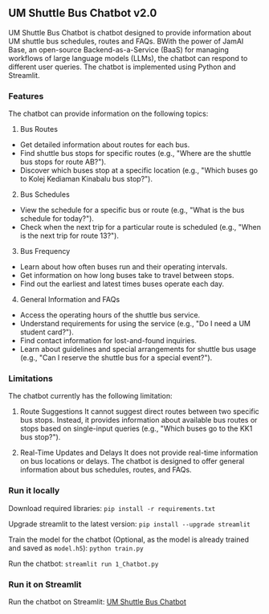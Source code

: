 ## UM Shuttle Bus Chatbot v2.0

UM Shuttle Bus Chatbot is chatbot designed to provide information about UM shuttle bus schedules, routes and FAQs. BWith the power of JamAI Base, an open-source Backend-as-a-Service (BaaS) for managing workflows of large language models (LLMs), the chatbot can respond to different user queries. The chatbot is implemented using Python and Streamlit.

### Features

The chatbot can provide information on the following topics:

1. Bus Routes
- Get detailed information about routes for each bus.
- Find shuttle bus stops for specific routes (e.g., "Where are the shuttle bus stops for route AB?").
- Discover which buses stop at a specific location (e.g., "Which buses go to Kolej Kediaman Kinabalu bus stop?").

2. Bus Schedules
- View the schedule for a specific bus or route (e.g., "What is the bus schedule for today?").
- Check when the next trip for a particular route is scheduled (e.g., "When is the next trip for route 13?").

3. Bus Frequency
- Learn about how often buses run and their operating intervals.
- Get information on how long buses take to travel between stops.
- Find out the earliest and latest times buses operate each day.

4. General Information and FAQs
- Access the operating hours of the shuttle bus service.
- Understand requirements for using the service (e.g., "Do I need a UM student card?").
- Find contact information for lost-and-found inquiries.
- Learn about guidelines and special arrangements for shuttle bus usage (e.g., "Can I reserve the shuttle bus for a special event?").

### Limitations

The chatbot currently has the following limitation:

1. Route Suggestions
It cannot suggest direct routes between two specific bus stops. Instead, it provides information about available bus routes or stops based on single-input queries (e.g., "Which buses go to the KK1 bus stop?").

2. Real-Time Updates and Delays
It does not provide real-time information on bus locations or delays. The chatbot is designed to offer general information about bus schedules, routes, and FAQs.

### Run it locally

Download required libraries: `pip install -r requirements.txt`

Upgrade streamlit to the latest version: `pip install --upgrade streamlit`

Train the model for the chatbot (Optional, as the model is already trained and saved as `model.h5`): `python train.py`

Run the chatbot: `streamlit run 1_Chatbot.py`

### Run it on Streamlit

Run the chatbot on Streamlit: [UM Shuttle Bus Chatbot](https://um-shuttle-bus-chatbot-ewe5vzhmtefsskb4n7925g.streamlit.app/)
